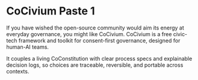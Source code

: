 # CoCivium Paste 1

If you have wished the open-source community would aim its energy at
everyday governance, you might like CoCivium. CoCivium is a free
civic-tech framework and toolkit for consent-first governance, designed
for human-AI teams.

It couples a living CoConstitution with clear process specs and
explainable decision logs, so choices are traceable, reversible, and
portable across contexts.

